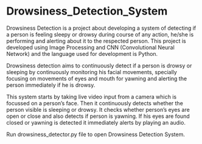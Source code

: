 # Drowsiness_Detection_System

Drowsiness Detection is a project about developing a system of detecting if a person is feeling sleepy or drowsy during course of any action, he/she is performing and alerting about it to the respected person. This project is developed using Image Processing and CNN (Convolutional Neural Network) and the language used for development is Python.

Drowsiness detection aims to continuously detect if a person is drowsy or sleeping by continuously monitoring his facial movements, specially focusing on movements of eyes and mouth for yawning and alerting the person immediately if he is drowsy.

This system starts by taking live video input from a camera which is focussed on a person’s face. Then it continuously detects whether the person visible is sleeping or drowsy. It checks whether person’s eyes are open or close and also detects if person is yawning. If his eyes are found closed or yawning is detected it immediately alerts by playing an audio.

Run drowsiness_detector.py file to open Drowsiness Detection System.
